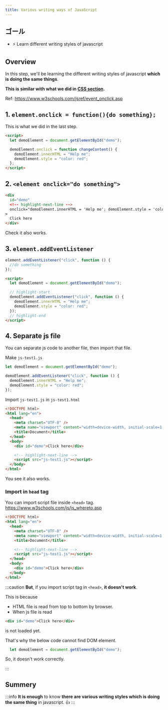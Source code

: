 ```yaml
---
title: Various writing ways of JavaScript
---
```


## ゴール
- ⚡ Learn different writing styles of javascript
  
## Overview

In this step, we'll be learning the different writing styles of javascript **which is doing the same things**.

**This is similar with what we did in [CSS section](../css-guide/3-writing-ways-of-css.md).**

Ref: https://www.w3schools.com/jsref/event_onclick.asp

## 1. `element.onclick = function(){do something};`

This is what we did in the last step.

```html title="js-test1.html"
<script>
  let demoElement = document.getElementById("demo");

  demoElement.onclick = function changeContent() {
    demoElement.innerHTML = "Help me";
    demoElement.style = "color: red";
  };
</script>
```

## 2. `<element onclick="do something">`
```html title="js-test1.html
<div
  id="demo"
  <!-- highlight-next-line -->
  onclick="demoElement.innerHTML = 'Help me'; demoElement.style = 'color: red';"
>
  Click here
</div>
```

Check it also works.

## 3. `element.addEventListener`

```js title="syntax"
element.addEventListener("click", function () { 
  //do something 
});
```

```html title="js-test1.html"
<script>
  let demoElement = document.getElementById("demo");

  // highlight-start
  demoElement.addEventListener("click", function () {
    demoElement.innerHTML = "Help me";
    demoElement.style = "color: red";
  });
  // highlight-end
</script>
```


## 4. Separate js file
You can separate js code to another file, then import that file.

Make `js-test1.js`
```js title="js-test1.js"
let demoElement = document.getElementById("demo");

demoElement.addEventListener("click", function () {
  demoElement.innerHTML = "Help me";
  demoElement.style = "color: red";
});
```

Import `js-test1.js` in `js-test1.html`

```html title="js-test1.html"
<!DOCTYPE html>
<html lang="en">
  <head>
    <meta charset="UTF-8" />
    <meta name="viewport" content="width=device-width, initial-scale=1.0" />
    <title>Document</title>
  </head>
  <body>
    <div id="demo">Click here</div>

    <!-- highlight-next-line -->
    <script src="js-test1.js"></script>
  </body>
</html>
```

You see it also works.

### Import in `head` tag
You can import script file inside `<head>` tag.
https://www.w3schools.com/js/js_whereto.asp


```html
<!DOCTYPE html>
<html lang="en">
  <head>
    <meta charset="UTF-8" />
    <meta name="viewport" content="width=device-width, initial-scale=1.0" />
    <title>Document</title>

    <!-- highlight-next-line -->
    <script src="js-test1.js"></script>
  </head>
  <body>
    <div id="demo">Click here</div>
  </body>
</html>
```

:::caution
**But**, if you import script tag in `<head>`, **it doesn't work**.

This is because 

- HTML file is read from top to bottom by browser.
- When js file is read

```html
<div id="demo">Click here</div>
```

is not loaded yet.

That's why the below code cannot find DOM element.

```js
  let demoElement = document.getElementById("demo");
```

So, it doesn't work correctly.

:::

## Summery
:::info
**It is enough** to know **there are various writing styles which is doing the same thing** in javascript. 👍
:::